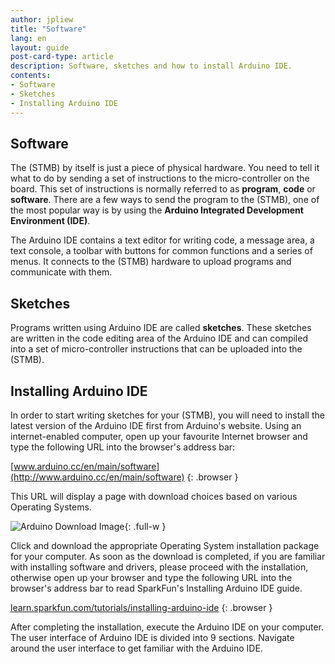 ```yaml
---
author: jpliew
title: "Software"
lang: en
layout: guide
post-card-type: article
description: Software, sketches and how to install Arduino IDE.
contents:
- Software
- Sketches
- Installing Arduino IDE 
---
```


## Software

The (STMB) by itself is just a piece of physical hardware. You need to tell it what to do by sending a set of instructions to the micro-controller on the board. This set of instructions is normally referred to as **program**, **code** or **software**. There are a few ways to send the program to the (STMB), one of the most popular way is by using the **Arduino Integrated Development Environment (IDE)**.

The Arduino IDE contains a text editor for writing code, a message area, a text console, a toolbar with buttons for common functions and a series of menus. It connects to the (STMB) hardware to upload programs and communicate with them. 

## Sketches

Programs written using Arduino IDE are called **sketches**. These sketches are written in the code editing area of the Arduino IDE and can compiled into a set of micro-controller instructions that can be uploaded into the (STMB).

## Installing Arduino IDE

In order to start writing sketches for your (STMB), you will need to install the latest version of the Arduino IDE first from Arduino's website. Using an internet-enabled computer, open up your favourite Internet browser and type the following URL into the browser's address bar:

[www.arduino.cc/en/main/software](http://www.arduino.cc/en/main/software)
{: .browser }

This URL will display a page with download choices based on various Operating Systems. 

![Arduino Download Image](img/arduino_download.svg){: .full-w }

Click and download the appropriate Operating System installation package for your computer. As soon as the download is completed, if you are familiar with installing software and drivers, please proceed with the installation, otherwise open up your browser and type the following URL into the browser's address bar to read SparkFun's Installing Arduino IDE guide.

[learn.sparkfun.com/tutorials/installing-arduino-ide](https://learn.sparkfun.com/tutorials/installing-arduino-ide)
{: .browser }

After completing the installation, execute the Arduino IDE on your computer. The user interface of Arduino IDE is divided into 9 sections. Navigate around the user interface to get familiar with the Arduino IDE.
